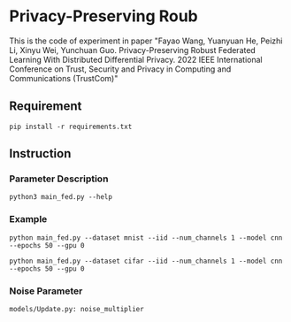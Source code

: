 # Privacy-Preserving Roub

This is the code of experiment in paper "Fayao Wang, Yuanyuan He, Peizhi Li, Xinyu Wei, Yunchuan Guo. Privacy-Preserving Robust Federated Learning With Distributed Differential Privacy. 2022 IEEE International Conference on Trust, Security and Privacy in Computing and Communications (TrustCom)"

## Requirement

    pip install -r requirements.txt

## Instruction

### Parameter Description

    python3 main_fed.py --help

### Example

    python main_fed.py --dataset mnist --iid --num_channels 1 --model cnn --epochs 50 --gpu 0

    python main_fed.py --dataset cifar --iid --num_channels 1 --model cnn --epochs 50 --gpu 0

### Noise Parameter

    models/Update.py: noise_multiplier



